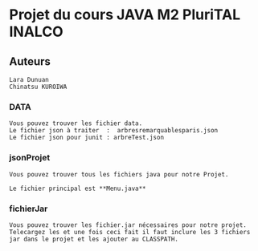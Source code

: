 # Projet du cours JAVA M2 PluriTAL INALCO

## Auteurs

	Lara Dunuan
	Chinatsu KUROIWA 
	

 
### DATA
	Vous pouvez trouver les fichier data. 
	Le fichier json à traiter  :  arbresremarquablesparis.json
	Le fichier json pour junit : arbreTest.json
	
### jsonProjet
	Vous pouvez trouver tous les fichiers java pour notre Projet.
	
	Le fichier principal est **Menu.java**
	
### fichierJar
	Vous pouvez trouver les fichier.jar nécessaires pour notre projet.
	Telecargez les et une fois ceci fait il faut inclure les 3 fichiers jar dans le projet et les ajouter au CLASSPATH.